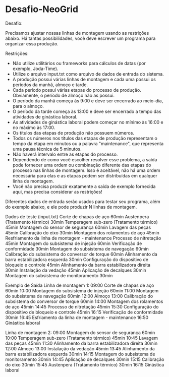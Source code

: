 # Desafio-NeoGrid


Desafio:

Precisamos ajustar nossas linhas de montagem usando as restrições abaixo.
Há tantas possibilidades, você deve escrever um programa para organizar essa produção.

Restrições:

- Não utilize utilitários ou frameworks para cálculos de datas (por exemplo, Joda-Time).
- Utilize o arquivo input.txt como arquivo de dados de entrada do sistema.
- A produção possui várias linhas de montagem e cada uma possui os períodos da manhã, almoço e tarde.
- Cada período possui várias etapas do processo de produção. Obviamente, o período de almoço não as possui.
- O período da manhã começa às 9:00 e deve ser encerrado ao meio-dia, para o almoço.
- O período da tarde começa às 13:00 e deve ser encerrado a tempo das atividades de ginástica laboral.
- As atividades de ginástica laboral podem começar no mínimo às 16:00 e no máximo às 17:00.
- Os títulos das etapas de produção não possuem números.
- Todos os números nos títulos das etapas de produção representam o tempo da etapa em minutos ou a palavra "maintenance", que representa uma pausa técnica de 5 minutos.
- Não haverá intervalo entre as etapas do processo.
- Dependendo de como você escolher resolver esse problema, a saída pode fornecer uma ordem ou combinação diferente das etapas do processo nas linhas de montagem. Isso é aceitável, não há uma ordem necessária para elas e as etapas podem ser distribuídas em qualquer linha de montagem.
- Você não precisa produzir exatamente a saída de exemplo fornecida aqui, mas precisa considerar as restrições!

Diferentes dados de entrada serão usados para testar seu programa, além do exemplo abaixo, e ele pode produzir N linhas de montagem.

Dados de teste (input.txt)
Corte de chapas de aço 60min
Austenpera (Tratamento térmico) 30min
Temperagem sub-zero (Tratamento térmico) 45min
Montagem do sensor de segurança 60min
Lavagem das peças 45min
Calibração do eixo 30min
Montagem dos rolamentos de aço 45min
Resfriamento da linha de montagem - maintenance
Processo de nitretação 45min
Montagem do subsistema de injeção 60min
Verificação de conformidade 30min
Montagem do subsistema de navegação 60min
Calibração do subsistema do conversor de torque 60min
Alinhamento da barra estabilizadora esquerda 30min
Configuração do dispositivo de bloqueio e controle 45min
Alinhamento da barra estabilizadora direita 30min
Instalação da vedação 45min
Aplicação de decalques 30min
Montagem do subsistema de monitoramento 30min

Exemplo de Saída
Linha de montagem 1:
09:00 Corte de chapas de aço 60min
10:00 Montagem do subsistema de injeção 60min
11:00 Montagem do subsistema de navegação 60min
12:00 Almoço
13:00 Calibração do subsistema do conversor de torque 60min
14:00 Montagem dos rolamentos de aço 45min
14:45 Processo de nitretação 45min
15:30 Configuração do dispositivo de bloqueio e controle 45min
16:15 Verificação de conformidade 30min
16:45 Esfriamento da linha de montagem - maintenance
16:50 Ginástica laboral

Linha de montagem 2:
09:00 Montagem do sensor de segurança 60min
10:00 Temperagem sub-zero (Tratamento térmico) 45min
10:45 Lavagem das peças 45min
11:30 Alinhamento da barra estabilizadora direita 30min
12:00 Almoço
13:00 Instalação da vedação 45min
13:45 Alinhamento da barra estabilizadora esquerda 30min
14:15 Montagem do subsistema de monitoramento 30min
14:45 Aplicação de decalques 30min
15:15 Calibração do eixo 30min
15:45 Austenpera (Tratamento térmico) 30min
16:15 Ginástica laboral
